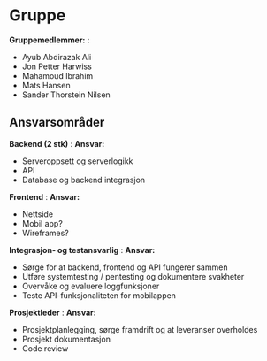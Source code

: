 # Gruppe

**Gruppemedlemmer:**
: 
* Ayub Abdirazak Ali
* Jon Petter Harwiss
* Mahamoud Ibrahim
* Mats Hansen
* Sander Thorstein Nilsen

## Ansvarsområder

**Backend (2 stk)**
: **Ansvar:**
* Serveroppsett og serverlogikk
* API
* Database og backend integrasjon

**Frontend**
: **Ansvar:**
* Nettside
* Mobil app?
* Wireframes?

**Integrasjon- og testansvarlig**
: **Ansvar:**
* Sørge for at backend, frontend og API fungerer sammen
* Utføre systemtesting / pentesting og dokumentere svakheter
* Overvåke og evaluere loggfunksjoner
* Teste API-funksjonaliteten for mobilappen
 
**Prosjektleder**
: **Ansvar:**
* Prosjektplanlegging, sørge framdrift og at leveranser overholdes
* Prosjekt dokumentasjon
* Code review

